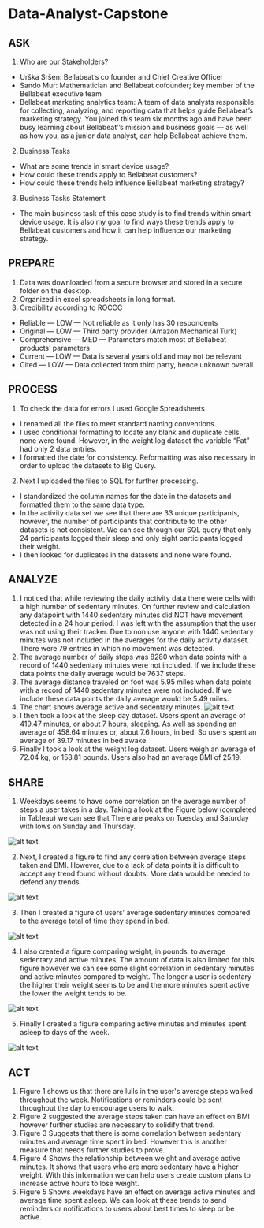 # Data-Analyst-Capstone
## ASK
1. Who are our Stakeholders?
- Urška Sršen: Bellabeat’s co founder and Chief Creative Officer 
- Sando Mur: Mathematician and Bellabeat cofounder; key member of the Bellabeat executive team 
- Bellabeat marketing analytics team: A team of data analysts responsible for collecting, analyzing, and reporting data that helps guide Bellabeat’s marketing strategy. You joined this team six months ago and have been busy learning about Bellabeat’’s mission and business goals — as well as how you, as a junior data analyst, can help Bellabeat achieve them. 
2. Business Tasks
- What are some trends in smart device usage? 
- How could these trends apply to Bellabeat customers?
- How could these trends help influence Bellabeat marketing strategy?
3. Business Tasks Statement
- The main business task of this case study is to find trends within smart device usage. It is also my  goal to find ways these trends apply to Bellabeat customers and how it can help influence our marketing strategy.

## PREPARE
1. Data was downloaded from a secure browser and stored in a secure folder on the desktop.
2. Organized in excel spreadsheets in long format.
3. Credibility according to ROCCC
- Reliable — LOW — Not reliable as it only has 30 respondents
- Original — LOW — Third party provider (Amazon Mechanical Turk)
- Comprehensive — MED — Parameters match most of Bellabeat products’ parameters
- Current — LOW — Data is several years old and may not be relevant
- Cited — LOW — Data collected from third party, hence unknown overall

## PROCESS
1. To check the data for errors I used Google Spreadsheets
- I renamed all the files to meet standard naming conventions.
- I used conditional formatting to locate any blank and duplicate cells, none were found. However, in the weight log dataset the variable “Fat” had only 2 data entries.
- I formatted the date for consistency. Reformatting was also necessary in order to upload the datasets to Big Query. 
2. Next I uploaded the files to SQL for further processing.
- I standardized the column names for the date in the datasets and formatted them to the same data type.
- In the activity data set we see that there are 33 unique participants, however, the number of participants that contribute to the other datasets is not consistent. We can see through our SQL query that only 24 participants logged their sleep and only eight participants logged their weight.
- I then looked for duplicates in the datasets and none were found.

## ANALYZE
1. I noticed that while reviewing the daily activity data there were cells with a high number of sedentary minutes. On further review and calculation any datapoint with 1440 sedentary minutes did NOT have movement detected in a 24 hour period. I was left with the assumption that the user was not using their tracker. Due to non use anyone with 1440 sedentary minutes was not included in the averages for the daily activity dataset. There were 79 entries in which no movement was detected.
2. The average number of daily steps was 8280 when data points with a record of 1440 sedentary minutes were not included. If we include these data points the daily average would be 7637 steps.
3. The average distance traveled on foot was 5.95 miles when data points with a record of 1440 sedentary minutes were not included. If we include these data points the daily average would be 5.49 miles.
4. The chart shows average active and sedentary minutes. 
![alt text](Active%20Minutes.png?raw=true "Table 1: Active Minutes")
5. I then took a look at the sleep day dataset. Users spent an average of 419.47 minutes, or about 7 hours, sleeping. As well as spending an average of 458.64 minutes or, about 7.6 hours, in bed. So users spent an average of 39.17 minutes in bed awake.
6. Finally I took a look at the weight log dataset. Users weigh an average of 72.04 kg, or 158.81 pounds. Users also had an average BMI of 25.19.

## SHARE
1. Weekdays seems to have some correlation on the average number of steps a user takes in a day. Taking a look at the Figure below (completed in Tableau) we can see that There are peaks on Tuesday and Saturday with lows on Sunday and Thursday.			

![alt text](Weekday%20vs%20Average%20Steps.png?raw=true "Weekday vs Average Steps")

2. Next, I created a figure to find any correlation between average steps taken and BMI. However, due to a lack of data points it is difficult to accept any trend found without doubts. More data would be needed to defend any trends. 

![alt text](Average%20Steps%20vs%20BMI.png?raw=true "Average Steps vs BMI")

3. Then I created a figure of users' average sedentary minutes compared to the average total of time they spend in bed.

![alt text](Sedentary%20Minutes%20vs%20Average%20Time%20in%20Bed.png?raw=true "Sedentary Minutes vs Average Time in Bed")

4. I also created a figure comparing weight, in pounds, to average sedentary and active minutes. The amount of data is also limited for this figure however we can see some slight correlation  in sedentary minutes and active minutes compared to weight. The longer a user is sedentary the higher their weight seems to be and the more minutes spent active the lower the weight tends to be.

![alt text](Weekday%20vs%20Average%20Steps.png?raw=true "Weight vs Average Activity Minutes")

5. Finally I created a figure comparing active minutes and minutes spent asleep to days of the week. 

![alt text](Sheet%205.png?raw=true "Weekdays vs ASctive Minutes and Minutes Asleep")

## ACT 
1. Figure 1  shows us that there are lulls in the user's average steps walked throughout the week. Notifications or reminders could be sent throughout the day to encourage users to walk.
2. Figure 2 suggested the average steps taken can have an effect on BMI however further studies are necessary to solidify that trend.
3. Figure 3 Suggests that there is some correlation between sedentary minutes and average time spent in bed. However this is another measure that needs further studies to prove.
4. Figure 4 Shows the relationship between weight and average active minutes. It shows that users who are more sedentary have a higher weight. With this information we can help users create custom plans to increase active hours to lose weight.
5. Figure 5 Shows weekdays have an effect on average active minutes and average time spent asleep. We can look at these trends to send reminders or notifications to users about best times to sleep or be active. 

